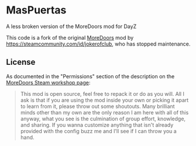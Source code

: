 # MasPuertas
A less broken version of the MoreDoors mod for DayZ

This code is a fork of the original [MoreDoors](https://steamcommunity.com/sharedfiles/filedetails/?id=2007175894) mod by https://steamcommunity.com/id/jokerofclub, who has stopped maintenance.

## License

As documented in the "Permissions" section of the description on the [MoreDoors Steam workshop page](https://steamcommunity.com/sharedfiles/filedetails/?id=2007175894):

> This mod is open source, feel free to repack it or do as you will. All I ask is that if you are using the mod inside your own or picking it apart to learn from it, please throw out some shoutouts. Many brilliant minds other than my own are the only reason I am here with all of this anyway, what you see is the culmination of group effort, knowledge, and sharing. If you wanna customize anything that isn't already provided with the config buzz me and I'll see if I can throw you a hand.
